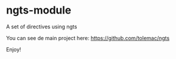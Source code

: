 # ngts-module

A set of directives using ngts

You can see de main project here: https://github.com/tolemac/ngts

Enjoy!
